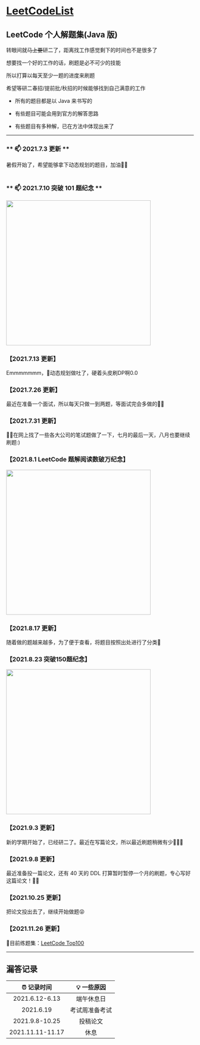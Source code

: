 # **[LeetCodeList](https://leetcode-cn.com/u/ihaoo/)**

## **LeetCode 个人解题集(Java 版)**

转眼间就~~马上要~~研二了，距离找工作感觉剩下的时间也不是很多了

想要找一个好的工作的话，刷题是必不可少的技能

所以打算以每天至少一题的进度来刷题

希望等研二春招/提前批/秋招的时候能够找到自己满意的工作

* 所有的题目都是以 Java 来书写的

* 有些题目可能会用到官方的解答思路

* 有些题目有多种解，已在方法中体现出来了 

***

### ** 📫 2021.7.3 更新 **  
暑假开始了，希望能够拿下动态规划的题目，加油💪🏻  
<br/>    
      
   
### ** 📫 2021.7.10 突破 101 题纪念 **  
<img src="https://z3.ax1x.com/2021/07/10/RzDqzT.md.png" width="388px">
   
### **【2021.7.13 更新】**
Emmmmmmm，🤔动态规划做吐了，硬着头皮刷DP啊0.0  
   
### **【2021.7.26 更新】**
最近在准备一个面试，所以每天只做一到两题，等面试完会多做的💪🏻  
   
### **【2021.7.31 更新】**  
🧑‍💻在网上找了一些各大公司的笔试题做了一下，七月的最后一天，八月也要继续刷题:)
   
### **【2021.8.1 LeetCode 题解阅读数破万纪念】**  
<img src="https://i.loli.net/2021/08/01/xM4f5Va2XcBUzYC.png" width="388px">
   
### **【2021.8.17 更新】**  
随着做的题越来越多，为了便于查看，将题目按照出处进行了分类🎒  
   
### **【2021.8.23 突破150题纪念】**
<img src="https://i.loli.net/2021/08/23/nGXYL9F7gykoxKB.png" width="388px">
   
### **【2021.9.3 更新】**
新的学期开始了，已经研二了。最近在写篇论文，所以最近刷题稍微有少🤷🏻‍♀️
     
### **【2021.9.8 更新】**  
最近准备投一篇论文，还有 40 天的 DDL 打算暂时暂停一个月的刷题，专心写好这篇论文！💪🏻
   
### **【2021.10.25 更新】**
把论文投出去了，继续开始做题😝
   
### **【2021.11.26 更新】**
📌目前练题集：[LeetCode Top100](https://github.com/iHa0/LeetCodeList/tree/master/Top100)


***

## **漏答记录**  

|  ⏰ 记录时间   | 💡 一些原因  |
|:----------:|:----------:|
| 2021.6.12-6.13  | 端午休息日 |
| 2021.6.19  | 考试周准备考试 |
|2021.9.8-10.25|投稿论文|
|2021.11.11-11.17|休息|
  

